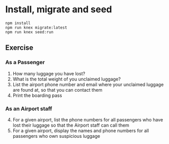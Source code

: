 # Install, migrate and seed

```
npm install
npm run knex migrate:latest
npm run knex seed:run
```

## Exercise

### As a Passenger

1. How many luggage you have lost?
2. What is the total weight of you unclaimed luggage?
3. List the airport phone number and email where your unclaimed luggage are found at, so that you can contact them
4. Print the boarding pass

### As an Airport staff

4. For a given airport, list the phone numbers for all passengers who have lost their luggage so that the Airport staff can call them
5. For a given airport, display the names and phone numbers for all passengers who own suspicious luggage
